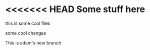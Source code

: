 <<<<<<< HEAD
Some stuff here
=======
this is some cool files


some cool changes


This is adam's new branch
